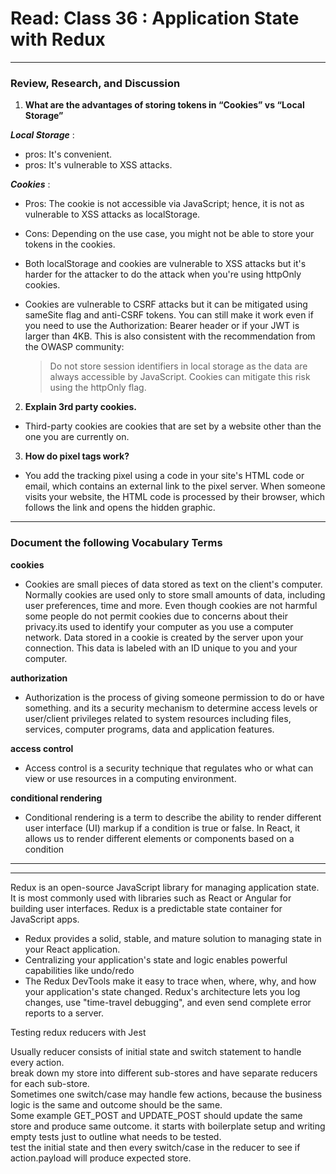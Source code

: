 # Read: Class 36 : Application State with Redux

---

### Review, Research, and Discussion

1. **What are the advantages of storing tokens in “Cookies” vs “Local Storage”**

 ***Local Storage*** :

  - pros: It's convenient.
  - pros: It's vulnerable to XSS attacks.

***Cookies*** :

  - Pros: The cookie is not accessible via JavaScript; hence, it is not as vulnerable to XSS attacks as localStorage.
  - Cons: Depending on the use case, you might not be able to store your tokens in the cookies.

- Both localStorage and cookies are vulnerable to XSS attacks but it's harder for the attacker to do the attack when you're using httpOnly cookies.
- Cookies are vulnerable to CSRF attacks but it can be mitigated using sameSite flag and anti-CSRF tokens.
  You can still make it work even if you need to use the Authorization: Bearer header or if your JWT is larger than 4KB. This is also consistent with the recommendation from the OWASP community:

  > Do not store session identifiers in local storage as the data are always accessible by JavaScript. Cookies can mitigate this risk using the httpOnly flag.


2. **Explain 3rd party cookies.**

 - Third-party cookies are cookies that are set by a website other than the one you are currently on.

3. **How do pixel tags work?**

- You add the tracking pixel using a code in your site's HTML code or email, which contains an external link to the pixel server. When someone visits your website, the HTML code is processed by their browser, which follows the link and opens the hidden graphic.

---

### Document the following Vocabulary Terms

**cookies** 

- Cookies are small pieces of data stored as text on the client's computer. Normally cookies are used only to store small amounts of data, including user preferences, time and more. Even though cookies are not harmful some people do not permit cookies due to concerns about their privacy.its used to identify your computer as you use a computer network. Data stored in a cookie is created by the server upon your connection. This data is labeled with an ID unique to you and your computer.

 **authorization** 

 - Authorization is the process of giving someone permission to do or have something. and its a security mechanism to determine access levels or user/client privileges related to system resources including files, services, computer programs, data and application features.

 **access control** 
 
 - Access control is a security technique that regulates who or what can view or use resources in a computing environment.

**conditional rendering** 

- Conditional rendering is a term to describe the ability to render different user interface (UI) markup if a condition is true or false. In React, it allows us to render different elements or components based on a condition

---



---

Redux is an open-source JavaScript library for managing application state. It is most commonly used with libraries such as React or Angular for building user interfaces.
Redux is a predictable state container for JavaScript apps.

- Redux provides a solid, stable, and mature solution to managing state in your React application.
- Centralizing your application's state and logic enables powerful capabilities like undo/redo
- The Redux DevTools make it easy to trace when, where, why, and how your application's state changed. Redux's architecture lets you log changes, use "time-travel debugging", and even send complete error reports to a server.

Testing redux reducers with Jest

Usually reducer consists of initial state and switch statement to handle every action.  
break down my store into different sub-stores and have separate reducers for each sub-store.  
Sometimes one switch/case may handle few actions, because the business logic is the same and outcome should be the same.  
Some example GET_POST and UPDATE_POST should update the same store and produce same outcome.
it starts with boilerplate setup and writing empty tests just to outline what needs to be tested.  
test the initial state and then every switch/case in the reducer to see if action.payload will produce expected store.

